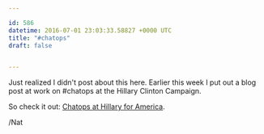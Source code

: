 ```yaml
---

id: 586
datetime: 2016-07-01 23:03:33.58827 +0000 UTC
title: "#chatops"
draft: false


---
```


Just realized I didn't post about this here. Earlier this week I put out a blog post at work on #chatops at the Hillary Clinton Campaign.

So check it out: [Chatops at Hillary for America](https://medium.com/git-out-the-vote/chatops-198f0b62c601).

/Nat
